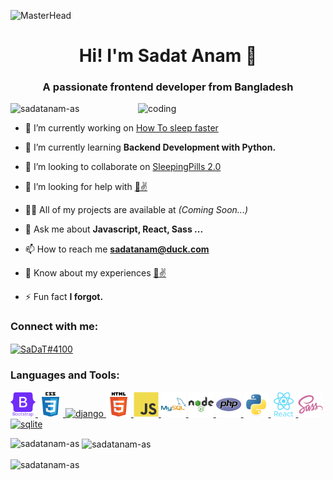 ![MasterHead](https://res.cloudinary.com/practicaldev/image/fetch/s--_sk5cfBS--/c_imagga_scale,f_auto,fl_progressive,h_420,q_auto,w_1000/https://dev-to-uploads.s3.amazonaws.com/i/xndmxrfhliweofif9jty.png)

<h1 align="center">Hi! I'm Sadat Anam 🙂</h1>
<h3 align="center">A passionate frontend developer from Bangladesh</h3>

<img align="right" width="300" src="https://i.pinimg.com/originals/f1/e7/34/f1e734f9cade86fe737a9aa404ad5677.gif" alt="coding" /></p>

<p align="left"> <img src="https://komarev.com/ghpvc/?username=sadatanam-as&label=Profile%20views&color=0e75b6&style=flat" alt="sadatanam-as" /> </p>

- 🔭 I’m currently working on [How To sleep faster](N/A)

- 🌱 I’m currently learning **Backend Development with Python.**

- 👯 I’m looking to collaborate on [SleepingPills 2.0](N/A)

- 🤝 I’m looking for help with [🙂✌️](N/A)

- 👨‍💻 All of my projects are available at _(Coming Soon...)_

- 💬 Ask me about **Javascript, React, Sass ...**

- 📫 How to reach me **sadatanam@duck.com**

- 📄 Know about my experiences [🙂✌️](🙂✌️)

- ⚡ Fun fact **I forgot.**

<h3 align="left">Connect with me:</h3>
<p align="left">
<a href="https://discord.gg/SaDaT#4100" target="blank"><img align="center" src="https://raw.githubusercontent.com/rahuldkjain/github-profile-readme-generator/master/src/images/icons/Social/discord.svg" alt="SaDaT#4100" height="30" width="40" /></a>
</p>

<h3 align="left">Languages and Tools:</h3>
<p align="left"> <a href="https://getbootstrap.com" target="_blank" rel="noreferrer"> <img src="https://raw.githubusercontent.com/devicons/devicon/master/icons/bootstrap/bootstrap-plain-wordmark.svg" alt="bootstrap" width="40" height="40"/> </a> <a href="https://www.w3schools.com/css/" target="_blank" rel="noreferrer"> <img src="https://raw.githubusercontent.com/devicons/devicon/master/icons/css3/css3-original-wordmark.svg" alt="css3" width="40" height="40"/> </a> <a href="https://www.djangoproject.com/" target="_blank" rel="noreferrer"> <img src="https://cdn.worldvectorlogo.com/logos/django.svg" alt="django" width="40" height="40"/> </a> <a href="https://www.w3.org/html/" target="_blank" rel="noreferrer"> <img src="https://raw.githubusercontent.com/devicons/devicon/master/icons/html5/html5-original-wordmark.svg" alt="html5" width="40" height="40"/> </a> <a href="https://developer.mozilla.org/en-US/docs/Web/JavaScript" target="_blank" rel="noreferrer"> <img src="https://raw.githubusercontent.com/devicons/devicon/master/icons/javascript/javascript-original.svg" alt="javascript" width="40" height="40"/> </a> <a href="https://www.mysql.com/" target="_blank" rel="noreferrer"> <img src="https://raw.githubusercontent.com/devicons/devicon/master/icons/mysql/mysql-original-wordmark.svg" alt="mysql" width="40" height="40"/> </a> <a href="https://nodejs.org" target="_blank" rel="noreferrer"> <img src="https://raw.githubusercontent.com/devicons/devicon/master/icons/nodejs/nodejs-original-wordmark.svg" alt="nodejs" width="40" height="40"/> </a> <a href="https://www.php.net" target="_blank" rel="noreferrer"> <img src="https://raw.githubusercontent.com/devicons/devicon/master/icons/php/php-original.svg" alt="php" width="40" height="40"/> </a> <a href="https://www.python.org" target="_blank" rel="noreferrer"> <img src="https://raw.githubusercontent.com/devicons/devicon/master/icons/python/python-original.svg" alt="python" width="40" height="40"/> </a> <a href="https://reactjs.org/" target="_blank" rel="noreferrer"> <img src="https://raw.githubusercontent.com/devicons/devicon/master/icons/react/react-original-wordmark.svg" alt="react" width="40" height="40"/> </a> <a href="https://sass-lang.com" target="_blank" rel="noreferrer"> <img src="https://raw.githubusercontent.com/devicons/devicon/master/icons/sass/sass-original.svg" alt="sass" width="40" height="40"/> </a> <a href="https://www.sqlite.org/" target="_blank" rel="noreferrer"> <img src="https://www.vectorlogo.zone/logos/sqlite/sqlite-icon.svg" alt="sqlite" width="40" height="40"/> </a> </p>

<p><img align="left" src="https://github-readme-stats.vercel.app/api/top-langs?username=sadatanam-as&show_icons=true&locale=en&layout=compact" alt="sadatanam-as" /></p>

<p>&nbsp;<img align="center" src="https://github-readme-stats.vercel.app/api?username=sadatanam-as&show_icons=true&locale=en" alt="sadatanam-as" /></p>

<p><img align="center" src="https://github-readme-streak-stats.herokuapp.com/?user=sadatanam-as&" alt="sadatanam-as" /></p>

